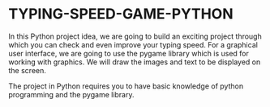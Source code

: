 # TYPING-SPEED-GAME-PYTHON

In this Python project idea, we are going to build an exciting project through which you can check and even improve your typing speed. For a graphical user interface, we are going to use the pygame library which is used for working with graphics. We will draw the images and text to be displayed on the screen.

The project in Python requires you to have basic knowledge of python programming and the pygame library.
